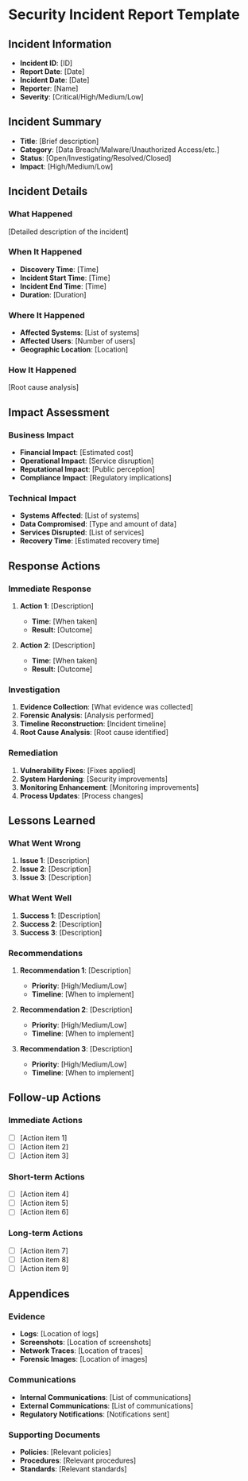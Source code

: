 # Security Incident Report Template

## Incident Information
- **Incident ID**: [ID]
- **Report Date**: [Date]
- **Incident Date**: [Date]
- **Reporter**: [Name]
- **Severity**: [Critical/High/Medium/Low]

## Incident Summary
- **Title**: [Brief description]
- **Category**: [Data Breach/Malware/Unauthorized Access/etc.]
- **Status**: [Open/Investigating/Resolved/Closed]
- **Impact**: [High/Medium/Low]

## Incident Details

### What Happened
[Detailed description of the incident]

### When It Happened
- **Discovery Time**: [Time]
- **Incident Start Time**: [Time]
- **Incident End Time**: [Time]
- **Duration**: [Duration]

### Where It Happened
- **Affected Systems**: [List of systems]
- **Affected Users**: [Number of users]
- **Geographic Location**: [Location]

### How It Happened
[Root cause analysis]

## Impact Assessment

### Business Impact
- **Financial Impact**: [Estimated cost]
- **Operational Impact**: [Service disruption]
- **Reputational Impact**: [Public perception]
- **Compliance Impact**: [Regulatory implications]

### Technical Impact
- **Systems Affected**: [List of systems]
- **Data Compromised**: [Type and amount of data]
- **Services Disrupted**: [List of services]
- **Recovery Time**: [Estimated recovery time]

## Response Actions

### Immediate Response
1. **Action 1**: [Description]
   - **Time**: [When taken]
   - **Result**: [Outcome]

2. **Action 2**: [Description]
   - **Time**: [When taken]
   - **Result**: [Outcome]

### Investigation
1. **Evidence Collection**: [What evidence was collected]
2. **Forensic Analysis**: [Analysis performed]
3. **Timeline Reconstruction**: [Incident timeline]
4. **Root Cause Analysis**: [Root cause identified]

### Remediation
1. **Vulnerability Fixes**: [Fixes applied]
2. **System Hardening**: [Security improvements]
3. **Monitoring Enhancement**: [Monitoring improvements]
4. **Process Updates**: [Process changes]

## Lessons Learned

### What Went Wrong
1. **Issue 1**: [Description]
2. **Issue 2**: [Description]
3. **Issue 3**: [Description]

### What Went Well
1. **Success 1**: [Description]
2. **Success 2**: [Description]
3. **Success 3**: [Description]

### Recommendations
1. **Recommendation 1**: [Description]
   - **Priority**: [High/Medium/Low]
   - **Timeline**: [When to implement]

2. **Recommendation 2**: [Description]
   - **Priority**: [High/Medium/Low]
   - **Timeline**: [When to implement]

3. **Recommendation 3**: [Description]
   - **Priority**: [High/Medium/Low]
   - **Timeline**: [When to implement]

## Follow-up Actions

### Immediate Actions
- [ ] [Action item 1]
- [ ] [Action item 2]
- [ ] [Action item 3]

### Short-term Actions
- [ ] [Action item 4]
- [ ] [Action item 5]
- [ ] [Action item 6]

### Long-term Actions
- [ ] [Action item 7]
- [ ] [Action item 8]
- [ ] [Action item 9]

## Appendices

### Evidence
- **Logs**: [Location of logs]
- **Screenshots**: [Location of screenshots]
- **Network Traces**: [Location of traces]
- **Forensic Images**: [Location of images]

### Communications
- **Internal Communications**: [List of communications]
- **External Communications**: [List of communications]
- **Regulatory Notifications**: [Notifications sent]

### Supporting Documents
- **Policies**: [Relevant policies]
- **Procedures**: [Relevant procedures]
- **Standards**: [Relevant standards] 